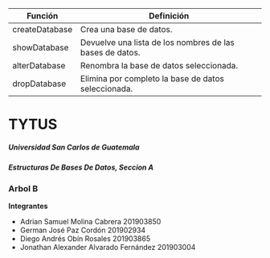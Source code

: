 Función |  Definición 
------------ | -------------
createDatabase | Crea una base de datos.
showDatabase | Devuelve una lista de los nombres de las bases de datos.
alterDatabase | Renombra la base de datos seleccionada.
dropDatabase | Elimina por completo la base de datos seleccionada.

# TYTUS
##### Universidad San Carlos de Guatemala
##### Estructuras De Bases De Datos, Seccion A




### Arbol B
**Integrantes**
* Adrian Samuel Molina Cabrera 201903850
* German José Paz Cordón 201902934
* Diego Andrés Obín Rosales 201903865 
* Jonathan Alexander Alvarado Fernández 201903004

